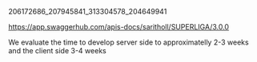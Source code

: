 206172686_207945841_313304578_204649941

https://app.swaggerhub.com/apis-docs/saritholl/SUPERLIGA/3.0.0

We evaluate the time to develop server side to approximatelly 2-3 weeks and the client side 3-4 weeks 
